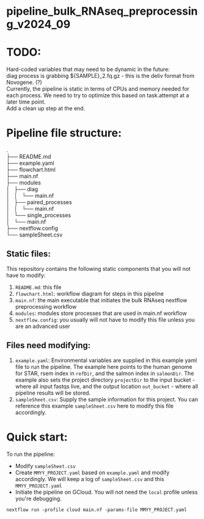 # pipeline_bulk_RNAseq_preprocessing_v2024_09

# TODO:
Hard-coded variables that may need to be dynamic in the future: <br>
diag process is grabbing ${SAMPLE}_2.fq.gz - this is the deliv format from Novogene. (?) <br>
Currently, the pipeline is static in terms of CPUs and memory needed for each process. We need to try to optimize this based on task.attempt at a later time point. <br>
Add a clean up step at the end. 

# Pipeline file structure:
. <br>
├── README.md <br>
├── example.yaml <br>
├── flowchart.html <br>
├── main.nf <br>
├── modules <br>
│   ├── diag <br>
│   │   └── main.nf <br>
│   ├── paired_processes <br>
│   │   └── main.nf <br>
│   └── single_processes <br>
│       └── main.nf <br>
├── nextflow.config <br>
└── sampleSheet.csv <br>

## Static files:
This repository contains the following static components that you will not have to modify:  <br>
1. `README.md`: this file <br>
2. `flowchart.html`: workflow diagram for steps in this pipeline <br>
3. `main.nf`: the main executable that initiates the bulk RNAseq nextflow preprocessing workflow  <br>
4. `modules`: modules store processes that are used in main.nf workflow  <br>
5. `nextflow.config`: you usually will not have to modify this file unless you are an advanced user <br>

## Files need modifying:
1. `example.yaml`: Environmental variables are supplied in this example yaml file to run the pipeline. The example here points to the human genome for STAR, rsem index in `refDir`, and the salmon index in `salmonDir`. The example also sets the project directory `projectDir` to the input bucket - where all input fastqs live, and the output location `out_bucket` - where all pipeline results will be stored.  <br>
2. `sampleSheet.csv`: Supply the sample information for this project. You can reference this example `sampleSheet.csv` here to modify this file accordingly. 

# Quick start: 
To run the pipeline:  <br>
- Modify `sampleSheet.csv` <br>
- Create `MMYY_PROJECT.yaml` based on `example.yaml` and modify accordingly. We will keep a log of `sampleSheet.csv` and this `MMYY_PROJECT.yaml` <br>
- Initiate the pipeline on GCloud. You will not need the `local` profile unless you're debugging.  <br>
```
nextflow run -profile cloud main.nf -params-file MMYY_PROJECT.yaml
```



